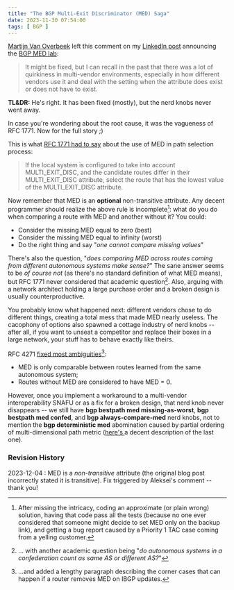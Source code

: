 ```yaml
---
title: "The BGP Multi-Exit Discriminator (MED) Saga"
date: 2023-11-30 07:54:00
tags: [ BGP ]
---
```


[Martijn Van Overbeek](https://www.linkedin.com/in/martijnvanoverbeek-ccie38666/) left this comment on my [LinkedIn post](https://www.linkedin.com/posts/ivanpepelnjak_bgp-labs-using-multi-exit-discriminator-activity-7130543496884555776-uqIQ) announcing the [BGP MED lab](/2023/11/bgp-labs-multi-exit-discriminator/):

> It might be fixed, but I can recall in the past that there was a lot of quirkiness in multi-vendor environments, especially in how different vendors use it and deal with the setting when the attribute does exist or does not have to exist.

**TL&DR:** He's right. It has been fixed (mostly), but the nerd knobs never went away. 

In case you're wondering about the root cause, it was the vagueness of RFC 1771. Now for the full story ;)
<!--more-->
This is what [RFC 1771 had to say](https://datatracker.ietf.org/doc/html/rfc1771#section-9.1.2.1) about the use of MED in path selection process:

> If the local system is configured to take into account MULTI_EXIT_DISC, and the candidate routes differ in their
  MULTI_EXIT_DISC attribute, select the route that has the lowest value of the MULTI_EXIT_DISC attribute.

Now remember that MED is an **optional** non-transitive attribute. Any decent programmer should realize the above rule is incomplete[^AFB]: what do you do when comparing a route with MED and another without it? You could:

[^AFB]: After missing the intricacy, coding an approximate (or plain wrong) solution, having that code pass all the tests (because no one ever considered that someone might decide to set MED only on the backup link), and getting a bug report caused by a Priority 1 TAC case coming from a yelling customer.

* Consider the missing MED equal to zero (best)
* Consider the missing MED equal to infinity (worst)
* Do the right thing and say "_one cannot compare missing values_"

There's also the question, "_does comparing MED across routes coming from different autonomous systems make sense?_" The sane answer seems to be *of course not* (as there's no standard definition of what MED means), but RFC 1771 never considered that academic question[^CF]. Also, arguing with a network architect holding a large purchase order and a broken design is usually counterproductive.

[^CF]: ... with another academic question being "_do autonomous systems in a confederation count as same AS or different AS?_"

You probably know what happened next: different vendors chose to do different things, creating a total mess that made MED nearly useless. The cacophony of options also spawned a cottage industry of nerd knobs -- after all, if you want to unseat a competitor and replace their boxes in a large network, your stuff has to behave exactly like theirs.

RFC 4271 [fixed most ambiguities](https://datatracker.ietf.org/doc/html/rfc4271#section-9.1.2.2)[^LPX]:

[^LPX]: ...and added a lengthy paragraph describing the corner cases that can happen if a router removes MED on IBGP updates.

* MED is only comparable between routes learned from the same autonomous system;
* Routes without MED are considered to have MED = 0.

However, once you implement a workaround to a multi-vendor interoperability SNAFU or as a fix for a broken design, that nerd knob never disappears -- we still have **bgp bestpath med missing-as-worst**, **bgp bestpath med confed**, and **bgp always-compare-med** nerd knobs, not to mention the **bgp deterministic med** abomination caused by partial ordering of multi-dimensional path metric ([here's ](https://www.cisco.com/c/en/us/support/docs/ip/border-gateway-protocol-bgp/16046-bgp-med.html) a decent description of the last one).

### Revision History

2023-12-04
: MED is a _non-transitive_ attribute (the original blog post incorrectly stated it is transitive). Fix triggered by Aleksei's comment -- thank you!
